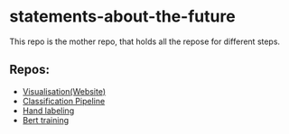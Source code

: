 # statements-about-the-future
This repo is the mother repo, that holds all the repose for different steps.



## Repos:
  - [Visualisation(Website)](https://github.com/1BlattPapier/ftr-visualization)
  - [Classification Pipeline](https://github.com/jonaskonig/classification_pipeline)
  - [Hand labeling](https://github.com/jonaskonig/handlabel)
  - [Bert training](https://github.com/jonaskonig/berttraining)

